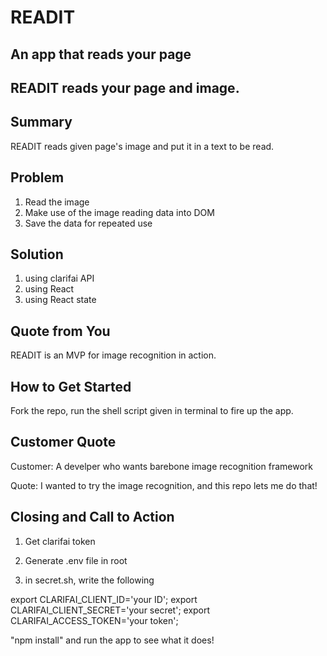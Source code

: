 # READIT #
## An app that reads your page ##
## READIT reads your page and image. ##

## Summary ##

READIT reads given page's image and put it in a text to be read.

## Problem ##

1. Read the image
2. Make use of the image reading data into DOM
3. Save the data for repeated use

## Solution ##

1. using clarifai API
2. using React
3. using React state

## Quote from You ##

READIT is an MVP for image recognition in action.

## How to Get Started ##

Fork the repo, run the shell script given in terminal to fire up the app.

## Customer Quote ##

Customer:
A develper who wants barebone image recognition framework

Quote:
I wanted to try the image recognition, and this repo lets me do that!

## Closing and Call to Action ##

1. Get clarifai token

2. Generate .env file in root

3. in secret.sh, write the following

export CLARIFAI_CLIENT_ID='your ID';
export CLARIFAI_CLIENT_SECRET='your secret';
export CLARIFAI_ACCESS_TOKEN='your token';

"npm install" and run the app to see what it does!